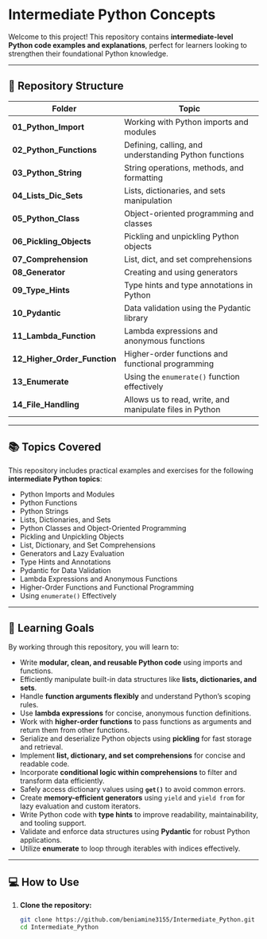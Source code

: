 # Intermediate Python Concepts

Welcome to this project! This repository contains **intermediate-level Python code examples and explanations**, perfect for learners looking to strengthen their foundational Python knowledge.

---

## 📂 Repository Structure

| Folder | Topic |
|--------|-------|
| **01_Python_Import** | Working with Python imports and modules |
| **02_Python_Functions** | Defining, calling, and understanding Python functions |
| **03_Python_String** | String operations, methods, and formatting |
| **04_Lists_Dic_Sets** | Lists, dictionaries, and sets manipulation |
| **05_Python_Class** | Object-oriented programming and classes |
| **06_Pickling_Objects** | Pickling and unpickling Python objects |
| **07_Comprehension** | List, dict, and set comprehensions |
| **08_Generator** | Creating and using generators |
| **09_Type_Hints** | Type hints and type annotations in Python |
| **10_Pydantic** | Data validation using the Pydantic library |
| **11_Lambda_Function** | Lambda expressions and anonymous functions |
| **12_Higher_Order_Function** | Higher-order functions and functional programming |
| **13_Enumerate** | Using the `enumerate()` function effectively |
| **14_File_Handling** | Allows us to read, write, and manipulate files in Python |

---
## 📚 Topics Covered

This repository includes practical examples and exercises for the following **intermediate Python topics**:

- Python Imports and Modules  
- Python Functions  
- Python Strings  
- Lists, Dictionaries, and Sets  
- Python Classes and Object-Oriented Programming  
- Pickling and Unpickling Objects  
- List, Dictionary, and Set Comprehensions  
- Generators and Lazy Evaluation  
- Type Hints and Annotations  
- Pydantic for Data Validation  
- Lambda Expressions and Anonymous Functions  
- Higher-Order Functions and Functional Programming  
- Using `enumerate()` Effectively  

---

## 🧠 Learning Goals

By working through this repository, you will learn to:

- Write **modular, clean, and reusable Python code** using imports and functions.  
- Efficiently manipulate built-in data structures like **lists, dictionaries, and sets**.  
- Handle **function arguments flexibly** and understand Python’s scoping rules.  
- Use **lambda expressions** for concise, anonymous function definitions.  
- Work with **higher-order functions** to pass functions as arguments and return them from other functions.  
- Serialize and deserialize Python objects using **pickling** for fast storage and retrieval.  
- Implement **list, dictionary, and set comprehensions** for concise and readable code.  
- Incorporate **conditional logic within comprehensions** to filter and transform data efficiently.  
- Safely access dictionary values using **`get()`** to avoid common errors.  
- Create **memory-efficient generators** using `yield` and `yield from` for lazy evaluation and custom iterators.  
- Write Python code with **type hints** to improve readability, maintainability, and tooling support.  
- Validate and enforce data structures using **Pydantic** for robust Python applications.  
- Utilize **enumerate** to loop through iterables with indices effectively.  

---

## 💻 How to Use

1. **Clone the repository:**
   ```bash
   git clone https://github.com/beniamine3155/Intermediate_Python.git
   cd Intermediate_Python
